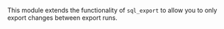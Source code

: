 This module extends the functionality of ``sql_export`` to allow you to only export changes between export runs.
